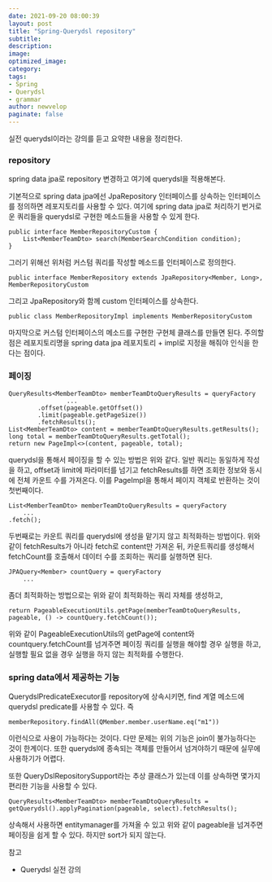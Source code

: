 ```yaml
---
date: 2021-09-20 08:00:39
layout: post
title: "Spring-Querydsl repository"
subtitle:
description:
image:
optimized_image:
category:
tags:
- Spring
- Querydsl
- grammar
author: newvelop
paginate: false
---
```

실전 querydsl이라는 강의를 듣고 요약한 내용을 정리한다.

### repository
spring data jpa로 repository 변경하고 여기에 querydsl을 적용해본다.

기본적으로 spring data jpa에선 JpaRepository 인터페이스를 상속하는 인터페이스를 정의하면 레포지토리를 사용할 수 있다. 여기에 spring data jpa로 처리하기 번거로운 쿼리들을 querydsl로 구현한 메소드들을 사용할 수 있게 한다.

```
public interface MemberRepositoryCustom {
    List<MemberTeamDto> search(MemberSearchCondition condition);
}
```

그러기 위해선 위처럼 커스텀 쿼리를 작성할 메소드를 인터페이스로 정의한다.

```
public interface MemberRepository extends JpaRepository<Member, Long>, MemberRepositoryCustom
```
그리고 JpaRepository와 함께 custom 인터페이스를 상속한다.

```
public class MemberRepositoryImpl implements MemberRepositoryCustom
```
마지막으로 커스텀 인터페이스의 메소드를 구현한 구현체 클래스를 만들면 된다. 주의할 점은 레포지토리명을 spring data jpa 레포지토리 + impl로 지정을 해줘야 인식을 한다는 점이다.

### 페이징
```
QueryResults<MemberTeamDto> memberTeamDtoQueryResults = queryFactory
                ...
        .offset(pageable.getOffset())
        .limit(pageable.getPageSize())
        .fetchResults();
List<MemberTeamDto> content = memberTeamDtoQueryResults.getResults();
long total = memberTeamDtoQueryResults.getTotal();
return new PageImpl<>(content, pageable, total);
```
querydsl을 통해서 페이징을 할 수 있는 방법은 위와 같다. 일반 쿼리는 동일하게 작성을 하고, offset과 limit에 파라미터를 넘기고 fetchResults를 하면 조회한 정보와 동시에 전체 카운트 수를 가져온다. 이를 PageImpl을 통해서 페이지 객체로 반환하는 것이 첫번째이다.

```
List<MemberTeamDto> memberTeamDtoQueryResults = queryFactory
    ...
.fetch();
```

두번째로는 카운트 쿼리를 querydsl에 생성을 맡기지 않고 최적화하는 방법이다. 위와 같이 fetchResults가 아니라 fetch로 content만 가져온 뒤, 카운트쿼리를 생성해서 fetchCount를 호출해서 데이터 수를 조회하는 쿼리를 실행하면 된다.

```
JPAQuery<Member> countQuery = queryFactory
    ...
```
좀더 최적화하는 방법으로는 위와 같이 최적화하는 쿼리 자체를 생성하고, 

```
return PageableExecutionUtils.getPage(memberTeamDtoQueryResults, pageable, () -> countQuery.fetchCount());

```
위와 같이 PageableExecutionUtils의 getPage에 content와 countquery.fetchCount를 넘겨주면 페이징 쿼리를 실행을 해야할 경우 실행을 하고, 실행할 필요 없을 경우 실행을 하지 않는 최적화를 수행한다.

### spring data에서 제공하는 기능
QuerydslPredicateExecutor를 repository에 상속시키면, find 계열 메소드에 querydsl predicate를 사용할 수 있다. 즉

```
memberRepository.findAll(QMember.member.userName.eq("m1"))
```
이런식으로 사용이 가능하다는 것이다. 다만 문제는 위의 기능은 join이 불가능하다는 것이 한계이다. 또한 querydsl에 종속되는 객체를 만들어서 넘겨야하기 때문에 실무에 사용하기가 어렵다.

또한 QueryDslRepositorySupport라는 추상 클래스가 있는데 이를 상속하면 몇가지 편리한 기능을 사용할 수 있다.

```
QueryResults<MemberTeamDto> memberTeamDtoQueryResults = getQuerydsl().applyPagination(pageable, select).fetchResults();

```
상속해서 사용하면 entitymanager를 가져올 수 있고 위와 같이 pageable을 넘겨주면 페이징을 쉽게 할 수 있다. 하지만 sort가 되지 않는다.


참고
- Querydsl 실전 강의